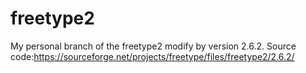 # freetype2
My personal branch of the freetype2 modify by version 2.6.2. Source code:https://sourceforge.net/projects/freetype/files/freetype2/2.6.2/
